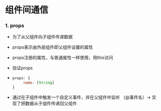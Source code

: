 # 组件间通信

### 1. props

- 为了从父组件向子组件传递数据

- props表示由外层组件即父组件设置的属性

- props注册的属性，与普通属性一样使用，用this访问

- 验证props

- ```js
  props: {
       name: [String]
  }
  ```

- 通过在子组件中触发一个自定义事件，并在父组件中监听 （@事件名）-> 实现了把数据从子组件传递回父组件